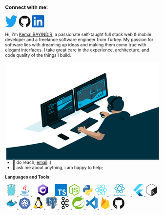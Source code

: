 
### Connect with me:

<p align="left">
<a href="https://twitter.com/kemalbayindir" target="blank"><img align="center" src="icons/twitter.svg" alt="kemalbayindir" height="40" /></a>
<a href="https://github.com/kemalbayindir" target="blank"><img align="center" src="icons/github.svg" alt="kemalbayindir" height="40" /></a>
<a href="https://www.linkedin.com/in/kemal-bayindir-98b77032/" target="blank"><img align="center" src="icons/linkedin.svg" alt="kemalbayindir" height="40" /></a>
</p>

Hi, i'm [Kemal BAYINDIR](https://kemalbayindir.com/), a passionate self-taught full stack web & mobile developer and a freelance software engineer from Turkey. My passion for software lies with dreaming up ideas and making them come true with elegant interfaces. I take great care in the experience, architecture, and code quality of the things I build. 

<img align="right" alt="GIF" src="icons/code.gif?raw=true" width="500" height="320" />
  
- 💼 do reach, [email](mailto:kemalbayindir@gmail.com) :)
- 💬 ask me about anything, i am happy to help;

**Languages and Tools:**  


<p align="left"> 
<a href="https://golang.org" target="_blank"> <img src="icons/go.svg" alt="go"  height="40"/> </a> 
<a href="https://www.java.com" target="_blank"> <img src="icons/java.svg" alt="java"  height="40"/> </a>
<a href="https://learn.microsoft.com/tr-tr/dotnet/csharp/" target="_blank"> <img src="icons/csharp.png" alt="c-sharp"  height="40"/> </a>
<a href="https://www.typescriptlang.org/" target="_blank"><img src="icons/typescript.svg" alt="typescript" width="40" height="40"/> </a>
<a href="https://www.javascript.com/" target="_blank"><img src="icons/javascript.svg" alt="javascript" width="40" height="40"/> </a>
<a href="https://www.python.org/" target="_blank"> <img src="icons/python.svg" alt="python"  height="40"/> </a>
<a href="https://reactjs.org/" target="_blank"> <img src="icons/react.svg" alt="react"  height="40"/> </a>
<a href="https://reactnative.dev/" target="_blank"> <img src="icons/reactnative.png" alt="react-native"  height="40"/> </a> 
<a href="https://flutter.dev/" target="_blank"> <img src="icons/flutter.svg" alt="flutter"  height="40"/> </a> 
<img src="icons/terminal.svg" alt="terminal/ssh"  height="40"/>
<a href="https://www.docker.com/" target="_blank"> <img src="icons/docker.svg" alt="docker"  height="40"/> </a> 
<a href="https://kubernetes.io" target="_blank"> <img src="icons/kubernetes.svg" alt="kubernetes"  height="40"/> </a>
<a href="https://www.linux.org/" target="_blank"> <img src="icons/linux.svg" alt="linux"  height="40"/> </a> 
<a href="https://www.postgresql.org" target="_blank"> <img src="icons/postgresql.svg" alt="postgresql"  height="40"/> </a> 
<a href="https://kafka.apache.org/" target="_blank"> <img src="icons/apachekafka.svg" alt="kafka"  height="40"/> </a>
<a href="https://spring.io/" target="_blank"> <img src="icons/spring.svg" alt="spring"  height="40"/> </a>
<a href="https://code.visualstudio.com/" target="_blank"> <img src="icons/vscode.svg" alt="Visual Studio Code"  height="40"/> </a>
<a href="https://firebase.google.com/" target="_blank"> <img src="icons/firebase.svg" alt="firebase"  height="40"/> </a>
<a href="https://github.com/" target="_blank"> <img src="icons/github.svg" alt="github"  height="40"/> </a>
</p>
